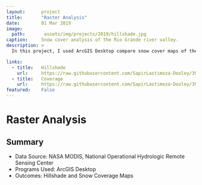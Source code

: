 ```yaml
---
layout:      project
title:       "Raster Analysis"
date:        01 Mar 2019
image:
  path:       assets/img/projects/2019/hillshade.jpg
caption:     Snow cover analysis of the Rio Grande river valley.
description: >
  In this project, I used ArcGIS Desktop compare snow cover maps of the upper Rio Grande river valley and perform hillshade and coverage analysis.

links:
  - title:   Hillshade
    url:     https://raw.githubusercontent.com/SapirLastimoza-Dooley/390_labs/main/hillshade.jpg
  - title:   Coverage
    url:     https://raw.githubusercontent.com/SapirLastimoza-Dooley/390_labs/main/snow_coverage.jpg
featured:    False
---
```

# Raster Analysis

## Summary
* Data Source: NASA MODIS, National Operational Hydrologic Remote Sensing Center
* Programs Used: ArcGIS Desktop
* Outcomes: Hillshade and Snow Coverage Maps